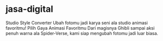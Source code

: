 # jasa-digital
Studio Style Converter Ubah fotomu jadi karya seni ala studio animasi favoritmu!  Pilih Gaya Animasi Favoritmu Dari magisnya Ghibli sampai aksi penuh warna ala Spider-Verse, kami siap mengubah fotomu jadi luar biasa.
